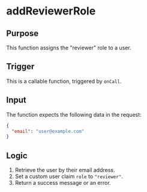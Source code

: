 # addReviewerRole

## Purpose

This function assigns the "reviewer" role to a user.

## Trigger

This is a callable function, triggered by `onCall`.

## Input

The function expects the following data in the request:

```json
{
  "email": "user@example.com"
}
```

## Logic

1.  Retrieve the user by their email address.
2.  Set a custom user claim `role` to `"reviewer"`.
3.  Return a success message or an error.
